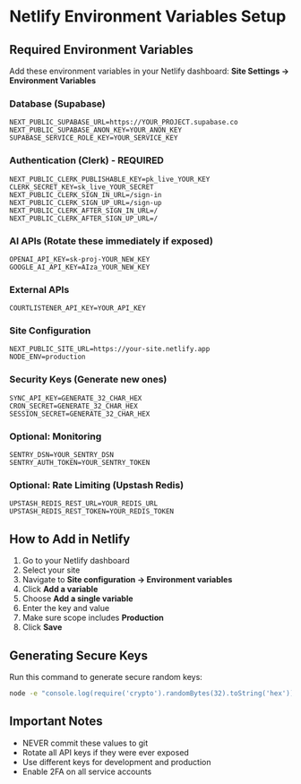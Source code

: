# Netlify Environment Variables Setup

## Required Environment Variables

Add these environment variables in your Netlify dashboard:
**Site Settings → Environment Variables**

### Database (Supabase)
```
NEXT_PUBLIC_SUPABASE_URL=https://YOUR_PROJECT.supabase.co
NEXT_PUBLIC_SUPABASE_ANON_KEY=YOUR_ANON_KEY
SUPABASE_SERVICE_ROLE_KEY=YOUR_SERVICE_KEY
```

### Authentication (Clerk) - REQUIRED
```
NEXT_PUBLIC_CLERK_PUBLISHABLE_KEY=pk_live_YOUR_KEY
CLERK_SECRET_KEY=sk_live_YOUR_SECRET
NEXT_PUBLIC_CLERK_SIGN_IN_URL=/sign-in
NEXT_PUBLIC_CLERK_SIGN_UP_URL=/sign-up
NEXT_PUBLIC_CLERK_AFTER_SIGN_IN_URL=/
NEXT_PUBLIC_CLERK_AFTER_SIGN_UP_URL=/
```

### AI APIs (Rotate these immediately if exposed)
```
OPENAI_API_KEY=sk-proj-YOUR_NEW_KEY
GOOGLE_AI_API_KEY=AIza_YOUR_NEW_KEY
```

### External APIs
```
COURTLISTENER_API_KEY=YOUR_API_KEY
```

### Site Configuration
```
NEXT_PUBLIC_SITE_URL=https://your-site.netlify.app
NODE_ENV=production
```

### Security Keys (Generate new ones)
```
SYNC_API_KEY=GENERATE_32_CHAR_HEX
CRON_SECRET=GENERATE_32_CHAR_HEX
SESSION_SECRET=GENERATE_32_CHAR_HEX
```

### Optional: Monitoring
```
SENTRY_DSN=YOUR_SENTRY_DSN
SENTRY_AUTH_TOKEN=YOUR_SENTRY_TOKEN
```

### Optional: Rate Limiting (Upstash Redis)
```
UPSTASH_REDIS_REST_URL=YOUR_REDIS_URL
UPSTASH_REDIS_REST_TOKEN=YOUR_REDIS_TOKEN
```

## How to Add in Netlify

1. Go to your Netlify dashboard
2. Select your site
3. Navigate to **Site configuration → Environment variables**
4. Click **Add a variable**
5. Choose **Add a single variable**
6. Enter the key and value
7. Make sure scope includes **Production**
8. Click **Save**

## Generating Secure Keys

Run this command to generate secure random keys:
```bash
node -e "console.log(require('crypto').randomBytes(32).toString('hex'))"
```

## Important Notes

- NEVER commit these values to git
- Rotate all API keys if they were ever exposed
- Use different keys for development and production
- Enable 2FA on all service accounts
